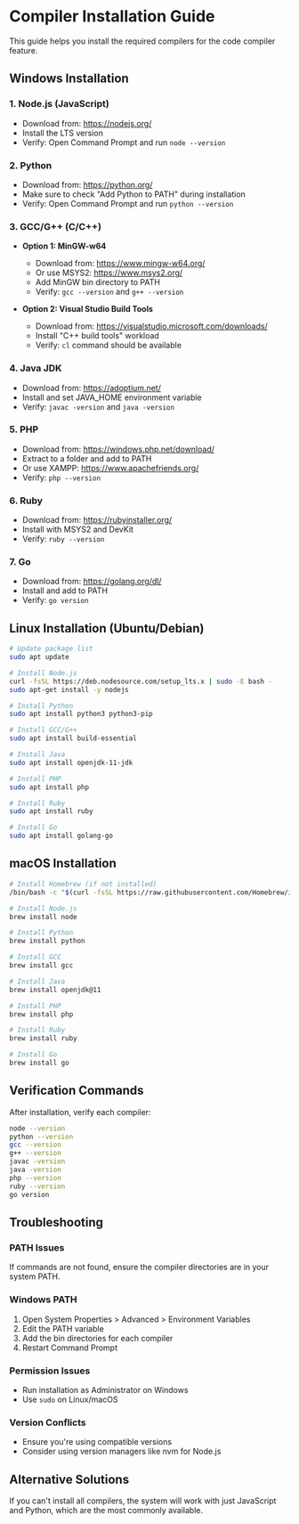 # Compiler Installation Guide

This guide helps you install the required compilers for the code compiler feature.

## Windows Installation

### 1. Node.js (JavaScript)
- Download from: https://nodejs.org/
- Install the LTS version
- Verify: Open Command Prompt and run `node --version`

### 2. Python
- Download from: https://python.org/
- Make sure to check "Add Python to PATH" during installation
- Verify: Open Command Prompt and run `python --version`

### 3. GCC/G++ (C/C++)
- **Option 1: MinGW-w64**
  - Download from: https://www.mingw-w64.org/
  - Or use MSYS2: https://www.msys2.org/
  - Add MinGW bin directory to PATH
  - Verify: `gcc --version` and `g++ --version`

- **Option 2: Visual Studio Build Tools**
  - Download from: https://visualstudio.microsoft.com/downloads/
  - Install "C++ build tools" workload
  - Verify: `cl` command should be available

### 4. Java JDK
- Download from: https://adoptium.net/
- Install and set JAVA_HOME environment variable
- Verify: `javac -version` and `java -version`

### 5. PHP
- Download from: https://windows.php.net/download/
- Extract to a folder and add to PATH
- Or use XAMPP: https://www.apachefriends.org/
- Verify: `php --version`

### 6. Ruby
- Download from: https://rubyinstaller.org/
- Install with MSYS2 and DevKit
- Verify: `ruby --version`

### 7. Go
- Download from: https://golang.org/dl/
- Install and add to PATH
- Verify: `go version`

## Linux Installation (Ubuntu/Debian)

```bash
# Update package list
sudo apt update

# Install Node.js
curl -fsSL https://deb.nodesource.com/setup_lts.x | sudo -E bash -
sudo apt-get install -y nodejs

# Install Python
sudo apt install python3 python3-pip

# Install GCC/G++
sudo apt install build-essential

# Install Java
sudo apt install openjdk-11-jdk

# Install PHP
sudo apt install php

# Install Ruby
sudo apt install ruby

# Install Go
sudo apt install golang-go
```

## macOS Installation

```bash
# Install Homebrew (if not installed)
/bin/bash -c "$(curl -fsSL https://raw.githubusercontent.com/Homebrew/install/HEAD/install.sh)"

# Install Node.js
brew install node

# Install Python
brew install python

# Install GCC
brew install gcc

# Install Java
brew install openjdk@11

# Install PHP
brew install php

# Install Ruby
brew install ruby

# Install Go
brew install go
```

## Verification Commands

After installation, verify each compiler:

```bash
node --version
python --version
gcc --version
g++ --version
javac -version
java -version
php --version
ruby --version
go version
```

## Troubleshooting

### PATH Issues
If commands are not found, ensure the compiler directories are in your system PATH.

### Windows PATH
1. Open System Properties > Advanced > Environment Variables
2. Edit the PATH variable
3. Add the bin directories for each compiler
4. Restart Command Prompt

### Permission Issues
- Run installation as Administrator on Windows
- Use `sudo` on Linux/macOS

### Version Conflicts
- Ensure you're using compatible versions
- Consider using version managers like nvm for Node.js

## Alternative Solutions

If you can't install all compilers, the system will work with just JavaScript and Python, which are the most commonly available.
